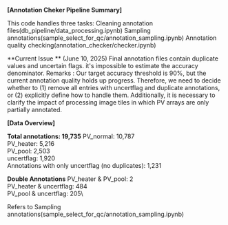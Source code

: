 **[Annotation Cheker Pipeline Summary]**

This code handles three tasks:
Cleaning annotation files(db_pipeline/data_processing.ipynb)
Sampling annotations(sample_select_for_qc/annotation_sampling.ipynb)
Annotation quality checking(annotation_checker/checker.ipynb)

**Current Issue **
(June 10, 2025) Final annotation files contain duplicate values and uncertain flags. it's impossible to estimate the accuracy denominator.
Remarks : Our target accuracy threshold is 90%, but the current annotation quality holds up progress.
Therefore, we need to decide whether to (1) remove all entries with uncertflag and duplicate annotations, or (2) explicitly define how to handle them.
Additionally, it is necessary to clarify the impact of processing image tiles in which PV arrays are only partially annotated.


**[Data Overview]**

**Total annotations: 19,735**
PV_normal: 10,787\
PV_heater: 5,216\
PV_pool: 2,503\
uncertflag: 1,920\
Annotations with only uncertflag (no duplicates): 1,231

**Double Annotations**
PV_heater & PV_pool: 2\
PV_heater & uncertflag: 484\
PV_pool & uncertflag: 205\

Refers to Sampling annotations(sample_select_for_qc/annotation_sampling.ipynb)

